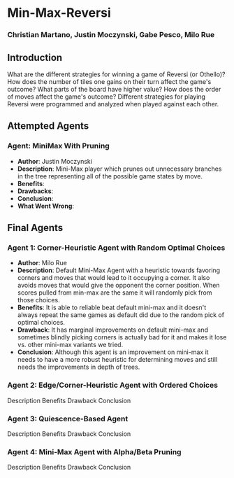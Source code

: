 # Min-Max-Reversi
### Christian Martano, Justin Moczynski, Gabe Pesco, Milo Rue

## Introduction
What are the different strategies for winning a game of Reversi (or Othello)? How does the number of tiles one gains on their turn affect the game's outcome? What parts of the board have higher value? How does the order of moves affect the game's outcome? Different strategies for playing Reversi were programmed and analyzed when played against each other.

## Attempted Agents
### Agent: MiniMax With Pruning
* **Author**: Justin Moczynski
* **Description**: Mini-Max player which prunes out unnecessary branches in the tree representing all of the possible game states by move.
* **Benefits**:
* **Drawbacks**:
* **Conclusion**:
* **What Went Wrong**:

## Final Agents
### Agent 1: Corner-Heuristic Agent with Random Optimal Choices
* **Author**: Milo Rue
* **Description**: Default Mini-Max Agent with a heuristic towards favoring corners and moves that would lead to it occupying a corner. It also avoids moves that would give the opponent the corner position. When scores pulled from min-max are the same it will randomly pick from those choices.
* **Benefits**: It is able to reliable beat default mini-max and it doesn't always repeat the same games as default did due to the random pick of optimal choices.
* **Drawback**: It has marginal improvements on default mini-max and sometimes blindly picking corners is actually bad for it and makes it lose vs. other mini-max variants we tried.
* **Conclusion**: Although this agent is an improvement on mini-max it needs to have a more robust heuristic for determining moves and still needs the improvements in depth of trees.
### Agent 2: Edge/Corner-Heuristic Agent with Ordered Choices
Description
Benefits
Drawback
Conclusion
### Agent 3: Quiescence-Based Agent
Description
Benefits
Drawback
Conclusion
### Agent 4: Mini-Max Agent with Alpha/Beta Pruning
Description
Benefits
Drawback
Conclusion
